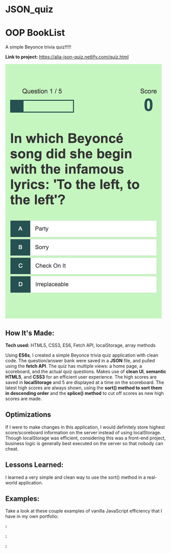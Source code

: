 # JSON_quiz

# OOP BookList

A simple Beyonce trivia quiz!!!!!

**Link to project:** https://alia-json-quiz.netlify.com/quiz.html

![alt tag](quiz.png)

## How It's Made:

**Tech used:** HTML5, CSS3, ES6, Fetch API, localStorage, array methods

Using **ES6s**, I created a simple Beyonce trivia quiz application with clean code. The question/answer bank were saved in a **JSON** file, and pulled using the **fetch API**. The quiz has multiple views: a home page, a scoreboard, and the actual quiz questions. Makes use of **clean UI**, **semantic HTML5**, and **CSS3** for an efficient user experience. The high scores are saved in **localStorage** and 5 are displayed at a time on the scoreboard. The latest high scores are always shown, using the **sort() method to sort them in descending order** and the **splice() method** to cut off scores as new high scores are made. 

## Optimizations

If I were to make changes in this application, I would definitely store highest score/scoreboard information on the server instead of using localStorage. Though localStorage was efficient, considering this was a front-end project, business logic is generally best executed on the server so that nobody can cheat.

## Lessons Learned:

I learned a very simple and clean way to use the sort() method in a real-world application.

## Examples:
Take a look at these couple examples of vanilla JavaScript efficiency that I have in my own portfolio:

**:** 

**:** 

**:** 



